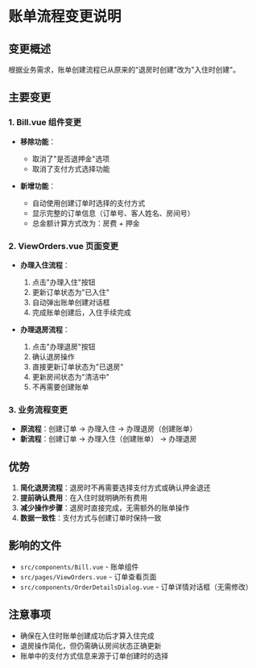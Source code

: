 # 账单流程变更说明

## 变更概述
根据业务需求，账单创建流程已从原来的"退房时创建"改为"入住时创建"。

## 主要变更

### 1. Bill.vue 组件变更
- **移除功能**：
  - 取消了"是否退押金"选项
  - 取消了支付方式选择功能
  
- **新增功能**：
  - 自动使用创建订单时选择的支付方式
  - 显示完整的订单信息（订单号、客人姓名、房间号）
  - 总金额计算方式改为：房费 + 押金

### 2. ViewOrders.vue 页面变更
- **办理入住流程**：
  1. 点击"办理入住"按钮
  2. 更新订单状态为"已入住"
  3. 自动弹出账单创建对话框
  4. 完成账单创建后，入住手续完成

- **办理退房流程**：
  1. 点击"办理退房"按钮
  2. 确认退房操作
  3. 直接更新订单状态为"已退房"
  4. 更新房间状态为"清洁中"
  5. 不再需要创建账单

### 3. 业务流程变更
- **原流程**：创建订单 → 办理入住 → 办理退房（创建账单）
- **新流程**：创建订单 → 办理入住（创建账单） → 办理退房

## 优势
1. **简化退房流程**：退房时不再需要选择支付方式或确认押金退还
2. **提前确认费用**：在入住时就明确所有费用
3. **减少操作步骤**：退房时直接完成，无需额外的账单操作
4. **数据一致性**：支付方式与创建订单时保持一致

## 影响的文件
- `src/components/Bill.vue` - 账单组件
- `src/pages/ViewOrders.vue` - 订单查看页面
- `src/components/OrderDetailsDialog.vue` - 订单详情对话框（无需修改）

## 注意事项
- 确保在入住时账单创建成功后才算入住完成
- 退房操作简化，但仍需确认房间状态正确更新
- 账单中的支付方式信息来源于订单创建时的选择
